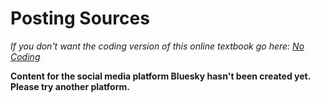 # Posting Sources
_If you don't want the coding version of this online textbook go here: <a href='../../../nocode/ch06_authenticity/02_posting_sources/02_demo_practice_author_info.html'>No Coding</a>_

__Content for the social media platform Bluesky hasn't been created yet. Please try another platform.__